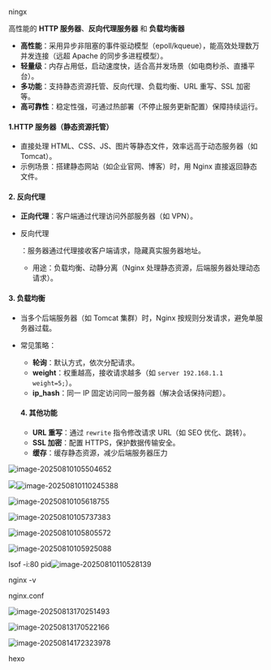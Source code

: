 ningx

高性能的 **HTTP 服务器**、**反向代理服务器** 和 **负载均衡器**

- **高性能**：采用异步非阻塞的事件驱动模型（epoll/kqueue），能高效处理数万并发连接（远超 Apache 的同步多进程模型）。
- **轻量级**：内存占用低，启动速度快，适合高并发场景（如电商秒杀、直播平台）。
- **多功能**：支持静态资源托管、反向代理、负载均衡、URL 重写、SSL 加密等。
- **高可靠性**：稳定性强，可通过热部署（不停止服务更新配置）保障持续运行。

#### 1.**HTTP 服务器（静态资源托管）**

- 直接处理 HTML、CSS、JS、图片等静态文件，效率远高于动态服务器（如 Tomcat）。
- 示例场景：搭建静态网站（如企业官网、博客）时，用 Nginx 直接返回静态文件。

#### 2. **反向代理**

- **正向代理**：客户端通过代理访问外部服务器（如 VPN）。

- 反向代理

  ：服务器通过代理接收客户端请求，隐藏真实服务器地址。

  - 用途：负载均衡、动静分离（Nginx 处理静态资源，后端服务器处理动态请求）。

#### 3. **负载均衡**

- 当多个后端服务器（如 Tomcat 集群）时，Nginx 按规则分发请求，避免单服务器过载。

- 常见策略：

  - **轮询**：默认方式，依次分配请求。
  - **weight**：权重越高，接收请求越多（如 `server 192.168.1.1 weight=5;`）。
  - **ip_hash**：同一 IP 固定访问同一服务器（解决会话保持问题）。

  #### 4. **其他功能**

  - **URL 重写**：通过 `rewrite` 指令修改请求 URL（如 SEO 优化、跳转）。
  - **SSL 加密**：配置 HTTPS，保护数据传输安全。
  - **缓存**：缓存静态资源，减少后端服务器压力

![image-20250810105504652](C:\Users\ER\AppData\Roaming\Typora\typora-user-images\image-20250810105504652.png)

![](C:\Users\ER\AppData\Roaming\Typora\typora-user-images\image-20250810105550753.png)![image-20250810110245388](C:\Users\ER\AppData\Roaming\Typora\typora-user-images\image-20250810110245388.png)

![image-20250810105618755](C:\Users\ER\AppData\Roaming\Typora\typora-user-images\image-20250810110421108.png)

![image-20250810105737383](C:\Users\ER\AppData\Roaming\Typora\typora-user-images\image-20250810105737383.png)

![image-20250810105805572](C:\Users\ER\AppData\Roaming\Typora\typora-user-images\image-20250810105805572.png)

![image-20250810105925088](C:\Users\ER\AppData\Roaming\Typora\typora-user-images\image-20250810105925088.png)

lsof -i:80  pid![image-20250810110528139](C:\Users\ER\AppData\Roaming\Typora\typora-user-images\image-20250810110528139.png)

nginx -v

nginx.conf

![image-20250813170251493](C:\Users\ER\AppData\Roaming\Typora\typora-user-images\image-20250813170251493.png)

![image-20250813170522166](C:\Users\ER\AppData\Roaming\Typora\typora-user-images\image-20250813170522166.png)

![image-20250814172323978](C:\Users\ER\AppData\Roaming\Typora\typora-user-images\image-20250814172323978.png)

hexo